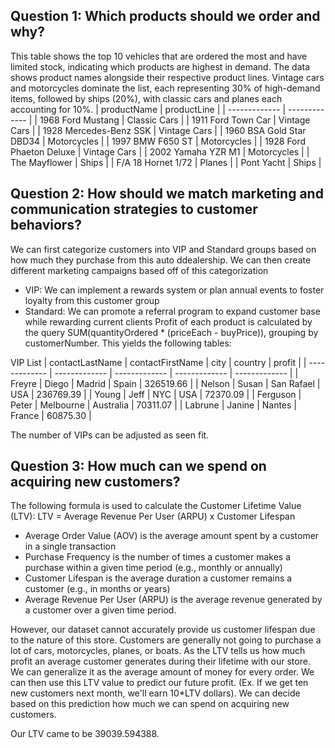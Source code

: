 ## Question 1: Which products should we order and why?
This table shows the top 10 vehicles that are ordered the most and have limited stock, indicating which products are highest in demand. The data shows product names alongside their respective product lines. Vintage cars and motorcycles dominate the list, each representing 30% of high-demand items, followed by ships (20%), with classic cars and planes each accounting for 10%. 
| productName | productLine |
| ------------- | ------------- |
| 1968 Ford Mustang | Classic Cars |
| 1911 Ford Town Car | Vintage Cars |
| 1928 Mercedes-Benz SSK | Vintage Cars |
| 1960 BSA Gold Star DBD34 | Motorcycles |
| 1997 BMW F650 ST | Motorcycles |
| 1928 Ford Phaeton Deluxe | Vintage Cars |
| 2002 Yamaha YZR M1 | Motorcycles |
| The Mayflower | Ships |
| F/A 18 Hornet 1/72 | Planes |
| Pont Yacht | Ships |

## Question 2: How should we match marketing and communication strategies to customer behaviors?
We can first categorize customers into VIP and Standard groups based on how much they purchase from this auto ddealership. We can then create different marketing campaigns based off of this categorization
- VIP: We can implement a rewards system or plan annual events to foster loyalty from this customer group
- Standard: We can promote a referral program to expand customer base while rewarding current clients
Profit of each product is calculated by the query SUM(quantityOrdered * (priceEach - buyPrice)), grouping by customerNumber. This yields the following tables:

VIP List
| contactLastName | contactFirstName | city | country | profit |
| ------------- | ------------- | ------------- | ------------- | ------------- |
| Freyre | Diego | Madrid | Spain | 326519.66 |
| Nelson | Susan | San Rafael | USA | 236769.39 |
| Young | Jeff | NYC | USA | 72370.09 |
| Ferguson | Peter | Melbourne | Australia | 70311.07 |
| Labrune | Janine | Nantes | France | 60875.30 |

The number of VIPs can be adjusted as seen fit.

## Question 3: How much can we spend on acquiring new customers?
The following formula is used to calculate the Customer Lifetime Value (LTV):
LTV = Average Revenue Per User (ARPU) x Customer Lifespan

- Average Order Value (AOV) is the average amount spent by a customer in a single transaction
- Purchase Frequency is the number of times a customer makes a purchase within a given time period (e.g., monthly or annually)
- Customer Lifespan is the average duration a customer remains a customer (e.g., in months or years)
- Average Revenue Per User (ARPU) is the average revenue generated by a customer over a given time period.

However, our dataset cannot accurately provide us customer lifespan due to the nature of this store. Customers are generally not going to purchase a lot of cars, motorcycles, planes, or boats. 
As the LTV tells us how much profit an average customer generates during their lifetime with our store. We can generalize it as the average amount of money for every order. We can then use this LTV value to predict our future profit. (Ex. If we get ten new customers next month, we'll earn 10*LTV dollars). We can decide based on this prediction how much we can spend on acquiring new customers.

Our LTV came to be 39039.594388.
